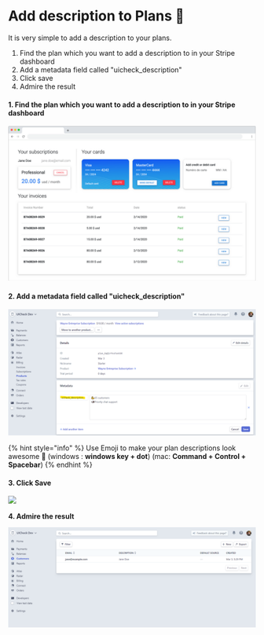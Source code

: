 # Add description to Plans 📣

It is very simple to add a description to your plans. 

1. Find the plan which you want to add a description to in your Stripe dashboard
2. Add a metadata field called "uicheck\_description"
3. Click save
4. Admire the result

#### 1. Find the plan which you want to add a description to in your Stripe dashboard

![](../.gitbook/assets/image.png)

#### 2. Add a metadata field called "uicheck\_description"

![](../.gitbook/assets/image%20%2810%29.png)

{% hint style="info" %}
Use Emoji to make your plan descriptions look awesome 🦄 \(windows : **windows key + dot**\) \(mac:  **Command + Control + Spacebar**\)
{% endhint %}

#### 3. Click Save

![](../.gitbook/assets/image%20%2815%29.png)

**4. Admire the result**

![](../.gitbook/assets/image%20%285%29.png)

